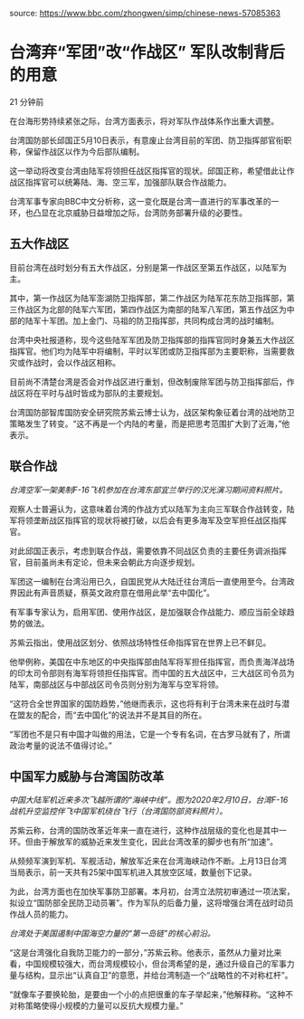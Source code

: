 source: https://www.bbc.com/zhongwen/simp/chinese-news-57085363

# 台湾弃“军团”改“作战区” 军队改制背后的用意

21 分钟前

在台海形势持续紧张之际，台湾方面表示，将对军队作战体系作出重大调整。

台湾国防部长邱国正5月10日表示，有意废止台湾目前的军团、防卫指挥部官衔职称，保留作战区以作为今后部队编制。

这一举动将改变台湾由陆军将领担任战区指挥官的现状。邱国正称，希望借此让作战区指挥官可以统筹陆、海、空三军，加强部队联合作战能力。

台湾军事专家向BBC中文分析称，这一变化既是台湾一直进行的军事改革的一环，也凸显在北京威胁日益增加之际，台湾防务部署升级的必要性。

## 五大作战区

目前台湾在战时划分有五大作战区，分别是第一作战区至第五作战区，以陆军为主。

其中，第一作战区为陆军澎湖防卫指挥部，第二作战区为陆军花东防卫指挥部，第三作战区为北部的陆军六军团，第四作战区为南部的陆军八军团，第五作战区为中部的陆军十军团。加上金门、马祖的防卫指挥部，共同构成台湾的战时编制。

台湾中央社报道称，现今这些陆军军团及防卫指挥部的指挥官同时身兼五大作战区指挥官。他们均为陆军中将编制，平时以军团或防卫指挥部为主要职称，当需要救灾或作战时，会以作战区相称。

目前尚不清楚台湾是否会对作战区进行重划，但改制废除军团与防卫指挥部后，作战区将在平时与战时皆成为部队的主要规划。

台湾国防部智库国防安全研究院苏紫云博士认为，战区架构象征着台湾的战地防卫策略发生了转变。“这不再是一个内陆的考量，而是把思考范围扩大到了近海，”他表示。

## 联合作战

*台湾空军一架美制F-16飞机参加在台湾东部宜兰举行的汉光演习期间资料照片。*

观察人士普遍认为，这意味着台湾的作战方式以陆军为主向三军联合作战转变，陆军将领垄断战区指挥官的现状将被打破，以后会有更多海军及空军担任战区指挥官。

对此邱国正表示，考虑到联合作战，需要依靠不同战区负责的主要任务调派指挥官，目前虽尚未有定论，但未来会朝此方向逐步规划。

军团这一编制在台湾沿用已久，自国民党从大陆迁往台湾后一直使用至今。台湾政界因此有声音质疑，蔡英文政府意在借用此举“去中国化”。

有军事专家认为，启用军团、使用作战区，是加强联合作战能力、顺应当前全球趋势的做法。

苏紫云指出，使用战区划分、依照战场特性任命指挥官在世界上已不鲜见。

他举例称，美国在中东地区的中央指挥部由陆军将军担任指挥官，而负责海洋战场的印太司令部则有海军将领担任指挥官。而中国的五大战区中，三大战区司令员为陆军，南部战区与中部战区司令员则分别为海军与空军将领。

“这符合全世界国家的国防趋势，”他继而表示，这也将有利于台湾未来在战时与潜在盟友的配合，而“去中国化”的说法并不是其目的所在。

“军团也不是只有中国才叫做的用法，它是一个专有名词，在古罗马就有了，所谓政治考量的说法不值得讨论。”

## 中国军力威胁与台湾国防改革

*中国大陆军机近来多次飞越所谓的“海峡中线”。图为2020年2月10日，台湾F-16战机升空监控伴飞中国军机绕台飞行（台湾国防部资料照片）。*

苏紫云称，台湾的国防改革近年来一直在进行，这种作战层级的变化也是其中一环。但由于解放军的威胁近来发生变化，因此台湾改革的脚步也有所“加速”。

从频频军演到军机、军舰活动，解放军近来在台湾海峡动作不断。上月13日台湾当局表示，前一天共有25架中国军机进入其放空区域，数量创下记录。

为此，台湾方面也在加快军事防卫部署。本月初，台湾立法院初审通过一项法案，拟设立“国防部全民防卫动员署”。作为军队的后备力量，这将增强台湾在战时动员作战人员的能力。

*台湾处于美国遏制中国海空力量的“第一岛链”的核心前沿。*

“这是台湾强化自我防卫能力的一部分，”苏紫云称。他表示，虽然从力量对比来看，中国规模较强大，而台湾规模较小，但台湾希望的是，通过升级自己的军事力量与结构，显示出“认真自卫”的意愿，并给台湾制造一个“战略性的不对称杠杆”。

“就像车子要换轮胎，是要由一个小的点把很重的车子举起来，”他解释称。“这种不对称策略使得小规模的力量可以反抗大规模力量。”
